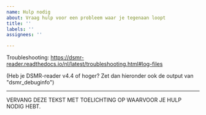 ```yaml
---
name: Hulp nodig
about: Vraag hulp voor een probleem waar je tegenaan loopt
title: ''
labels: ''
assignees: ''

---
```


Troubleshooting: https://dsmr-reader.readthedocs.io/nl/latest/troubleshooting.html#log-files

(Heb je DSMR-reader v4.4 of hoger? Zet dan hieronder ook de output van "dsmr_debuginfo") 

---

VERVANG DEZE TEKST MET TOELICHTING OP WAARVOOR JE HULP NODIG HEBT.
